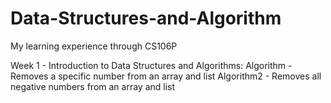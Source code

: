 # Data-Structures-and-Algorithm
My learning experience through CS106P

Week 1 - Introduction	to	Data	Structures	and	Algorithms:
Algorithm - Removes a specific number from an array and list
Algorithm2 - Removes all negative numbers from an array and list
